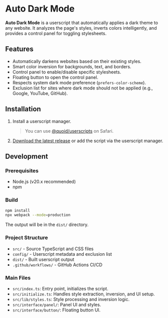# Auto Dark Mode

**Auto Dark Mode** is a userscript that automatically applies a dark theme to any website. It analyzes the page's styles, inverts colors intelligently, and provides a control panel for toggling stylesheets.

## Features

- Automatically darkens websites based on their existing styles.
- Smart color inversion for backgrounds, text, and borders.
- Control panel to enable/disable specific stylesheets.
- Floating button to open the control panel.
- Respects system dark mode preference (`prefers-color-scheme`).
- Exclusion list for sites where dark mode should not be applied (e.g., Google, YouTube, GitHub).

## Installation

1. Install a userscript manager.
    > You can use [@quoid/userscripts](https://github.com/quoid/userscripts) on Safari.
2. [Download the latest release](https://erichsia7.github.io/auto-dark-mode/auto-dark-mode.user.js) or add the script via the userscript manager.

## Development

### Prerequisites

- Node.js (v20.x recommended)
- npm

### Build

```sh
npm install
npx webpack --mode=production
```

The output will be in the `dist/` directory.

### Project Structure

- `src/` - Source TypeScript and CSS files
- `config/` - Userscript metadata and exclusion list
- `dist/` - Built userscript output
- `.github/workflows/` - GitHub Actions CI/CD

### Main Files

- `src/index.ts`: Entry point, initializes the script.
- `src/initialize.ts`: Handles style extraction, inversion, and UI setup.
- `src/lib/styles.ts`: Style processing and inversion logic.
- `src/interface/panel/`: Panel UI and styles.
- `src/interface/button/`: Floating button UI.
